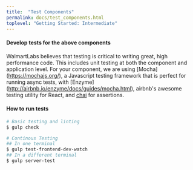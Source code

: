 ```yaml
---
title:  "Test Components"
permalink: docs/test_components.html
toplevel: "Getting Started: Intermediate"
---
```


#### Develop tests for the above components

WalmartLabs believes that testing is critical to writing great, high performance code. This includes unit testing at both the component and application level. For your component, we are using [Mocha] (https://mochajs.org/), a Javascript testing framework that is perfect for running async tests, with [Enzyme] (http://airbnb.io/enzyme/docs/guides/mocha.html), airbnb's awesome testing utility for React, and [chai](http://chaijs.com/) for assertions.

#### How to run tests

```bash
# Basic testing and linting
$ gulp check

# Continous Testing
## In one terminal
$ gulp test-frontend-dev-watch
## In a different terminal
$ gulp server-test
```
